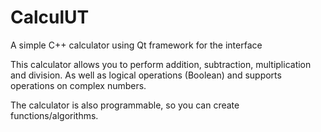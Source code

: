 # CalculUT
A simple C++ calculator using Qt framework for the interface

This calculator allows you to perform addition, subtraction, multiplication and division. As well as logical operations (Boolean) and supports operations on complex numbers.

The calculator is also programmable, so you can create functions/algorithms.
